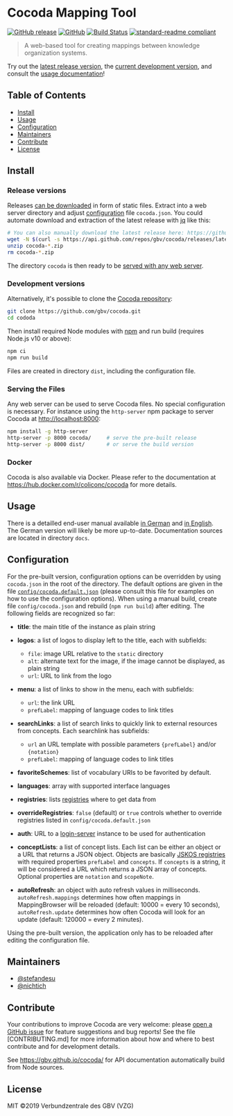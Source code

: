 # Cocoda Mapping Tool

[![GitHub release](https://img.shields.io/github/release/gbv/cocoda.svg)](https://github.com/gbv/cocoda/releases/latest)
[![GitHub](https://img.shields.io/github/license/gbv/cocoda.svg)](https://github.com/gbv/cocoda/blob/master/LICENSE)
[![Build Status](https://travis-ci.org/gbv/cocoda.svg?branch=dev)](https://travis-ci.org/gbv/cocoda)
[![standard-readme compliant](https://img.shields.io/badge/readme%20style-standard-brightgreen.svg)](https://github.com/RichardLitt/standard-readme)

> A web-based tool for creating mappings between knowledge organization systems.

Try out the [latest release version](https://coli-conc.gbv.de/cocoda/), the [current development version](https://coli-conc.gbv.de/cocoda/dev/), and consult the [usage documentation](#usage)!

## Table of Contents

- [Install](#install)
- [Usage](#usage)
- [Configuration](#configuration)
- [Maintainers](#maintainers)
- [Contribute](#contribute)
- [License](#license)

## Install

### Release versions

Releases [can be downloaded](https://github.com/gbv/cocoda/releases) in form of static files. Extract into a web server directory and adjust [configuration](#configuration) file `cocoda.json`. You could automate download and extraction of the latest release with [jq](https://stedolan.github.io/jq/) like this:

```bash
# You can also manually download the latest release here: https://github.com/gbv/cocoda/releases/latest
wget -N $(curl -s https://api.github.com/repos/gbv/cocoda/releases/latest | jq -r '.assets[].browser_download_url')
unzip cocoda-*.zip
rm cocoda-*.zip
```

The directory `cocoda` is then ready to be [served with any web server](#serving-the-files).

### Development versions

Alternatively, it's possible to clone the [Cocoda repository](https://github.com/gbv/cocoda):

```bash
git clone https://github.com/gbv/cocoda.git
cd cododa
```

Then install required Node modules with [npm](https://www.npmjs.com/get-npm) and run build (requires Node.js v10 or above):

```bash
npm ci
npm run build
```

Files are created in directory `dist`, including the configuration file.

### Serving the Files

Any web server can be used to serve Cocoda files. No special configuration is necessary. For instance using the `http-server` npm package to server Cocoda at <http://localhost:8000>:

```bash
npm install -g http-server
http-server -p 8000 cocoda/     # serve the pre-built release
http-server -p 8000 dist/       # or serve the build version
```

### Docker

Cocoda is also available via Docker. Please refer to the documentation at https://hub.docker.com/r/coliconc/cocoda for more details.

## Usage

There is a detailled end-user manual available [in German](https://gbv.github.io/cocoda/dev/user-manual-de.html) and [in English](https://gbv.github.io/cocoda/dev/user-manual-en.html). The German version will likely be more up-to-date. Documentation sources are located in directory `docs`.

## Configuration

For the pre-built version, configuration options can be overridden by using `cocoda.json` in the root of the directory. The default options are given in the file [`config/cocoda.default.json`](https://github.com/gbv/cocoda/blob/dev/config/cocoda.default.json) (please consult this file for examples on how to use the configuration options). When using a manual build, create file `config/cocoda.json` and rebuild (`npm run build`) after editing. The following fields are recognized so far:

* **title**: the main title of the instance as plain string

* **logos**: a list of logos to display left to the title, each with subfields:
  * `file`: image URL relative to the `static` directory
  * `alt`: alternate text for the image, if the image cannot be displayed, as plain string
  * `url`: URL to link from the logo

* **menu**: a list of links to show in the menu, each with subfields:
  * `url`: the link URL
  * `prefLabel`: mapping of language codes to link titles

* **searchLinks**: a list of search links to quickly link to external resources from concepts. Each searchlink has subfields:
  * `url` an URL template with possible parameters `{prefLabel}` and/or `{notation}`
  * `prefLabel`: mapping of language codes to link titles

* **favoriteSchemes**: list of vocabulary URIs to be favorited by default.

* **languages**: array with supported interface languages

* **registries**: lists [registries](#registries) where to get data from

* **overrideRegistries**: `false` (default) or `true`
  controls whether to override registries listed in `config/cocoda.default.json`

* **auth**: URL to a [login-server](https://github.com/gbv/login-server) instance to be used for authentication

* **conceptLists**: a list of concept lists. Each list can be either an object or a URL that returns a JSON object. Objects are basically [JSKOS registries](http://gbv.github.io/jskos/jskos.html#registries) with required properties `prefLabel` and `concepts`. If `concepts` is a string, it will be considered a URL which returns a JSON array of concepts. Optional properties are `notation` and `scopeNote`.

* **autoRefresh**: an object with auto refresh values in milliseconds. `autoRefresh.mappings` determines how often mappings in MappingBrowser will be reloaded (default: 10000 = every 10 seconds), `autoRefresh.update` determines how often Cocoda will look for an update (default: 120000 = every 2 minutes).

Using the pre-built version, the application only has to be reloaded after editing the configuration file.

## Maintainers

- [@stefandesu](https://github.com/stefandesu)
- [@nichtich](https://github.com/nichtich)

## Contribute

Your contributions to improve Cocoda are very welcome: please [open a GitHub issue](https://github.com/gbv/cocoda/issues/new) for feature suggestions and bug reports! See the file [CONTRIBUTING.md] for more information about how and where to best contribute and for development details.

See <https://gbv.github.io/cocoda/> for API documentation automatically build from Node sources.

## License

MIT ©2019 Verbundzentrale des GBV (VZG)
